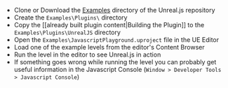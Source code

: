 - Clone or Download the [Examples](https://github.com/ncsoft/Unreal.js/tree/master/Examples) directory of the Unreal.js repository
- Create the `Examples\Plugins\` directory
- Copy the [[already built plugin content|Building the Plugin]] to the `Examples\Plugins\UnrealJS` directory
- Open the `Examples\JavascriptPlayground.uproject` file in the UE Editor
- Load one of the example levels from the editor's Content Browser
- Run the level in the editor to see Unreal.js in action
- If something goes wrong while running the level you can probably get useful information in the Javascript Console (`Window > Developer Tools > Javascript Console`)